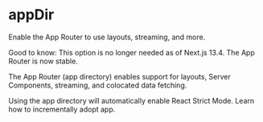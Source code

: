 # appDir

Enable the App Router to use layouts, streaming, and more.

Good to know: This option is no longer needed as of Next.js 13.4. The App Router is now stable.

The App Router (app directory) enables support for layouts, Server Components, streaming, and colocated data fetching.

Using the app directory will automatically enable React Strict Mode. Learn how to incrementally adopt app.